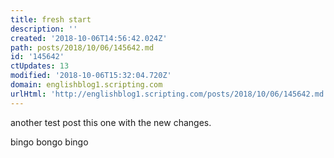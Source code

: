 ```yaml
---
title: fresh start
description: ''
created: '2018-10-06T14:56:42.024Z'
path: posts/2018/10/06/145642.md
id: '145642'
ctUpdates: 13
modified: '2018-10-06T15:32:04.720Z'
domain: englishblog1.scripting.com
urlHtml: 'http://englishblog1.scripting.com/posts/2018/10/06/145642.md'
---
```

another test post this one with the new changes.

bingo bongo bingo